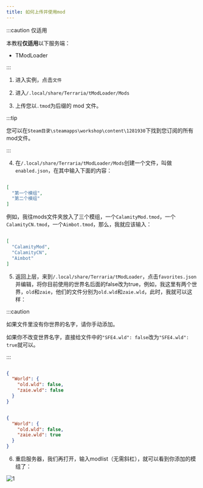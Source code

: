 ```yaml
---
title: 如何上传并使用mod
---
```


:::caution 仅适用

本教程**仅适用**以下服务端：

- TModLoader

:::

1. 进入实例，点击`文件`

2. 进入`/.local/share/Terraria/tModLoader/Mods`

3. 上传您以`.tmod`为后缀的 mod 文件。

:::tip

您可以在`Steam目录\steamapps\workshop\content\1281930`下找到您订阅的所有mod文件。

:::

4. 在`/.local/share/Terraria/tModLoader/Mods`创建一个文件，叫做`enabled.json`，在其中输入下面的内容：

```json

[
  "第一个模组",
  "第二个模组"
]

```

例如，我往mods文件夹放入了三个模组，一个`CalamityMod.tmod`，一个`CalamityCN.tmod`，一个`Aimbot.tmod`，那么，我就应该输入：

```json

[
  "CalamityMod",
  "CalamityCN",
  "Aimbot"
]

```

5. 返回上层，来到`/.local/share/Terraria/tModLoader`，点击`favorites.json`并编辑，将你目前使用的世界名后面的false改为true，例如，我这里有两个世界，`old`和`zaie`，他们的文件分别为`old.wld`和`zaie.wld`，此时，我就可以这样：

:::caution

如果文件里没有你世界的名字，请你手动添加。

如果你不改变世界名字，直接给文件中的`"SFE4.wld": false`改为`"SFE4.wld": true`就可以。

:::

```json 编辑前

{
  "World": {
    "old.wld": false,
    "zaie.wld": false
  }
}

```

```json 编辑后

{
  "World": {
    "old.wld": false,
    "zaie.wld": true
  }
}

```

6. 重启服务器，我们再打开，输入modlist（无需斜杠），就可以看到你添加的模组了：

![1](/img/pages/AddMod-TR.png)